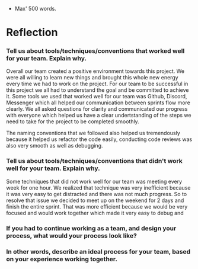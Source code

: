 * Max' 500 words.

# Reflection

### Tell us about tools/techniques/conventions that worked well for your team. Explain why.
Overall our team created a positive environment towards this project. We were all willing to learn new things and brought this whole new energy every time we had to work on the project.
For our team to be successful in this project we all had to understand the goal and be committed to achieve it.
Some tools we used that worked well for our team was Github, Discord, Messenger which all helped our communication between sprints flow more clearly. We all asked questions for clarity and communicated our progress with everyone which helped us have a clear undertstanding of the steps we need to take for the project to be completed smoothly. 

The naming conventions that we followed also helped us tremendously because it helped us refactor the code easily, conducting code reviews was also very smooth as well as debugging.

### Tell us about tools/techniques/conventions that didn't work well for your team. Explain why.
Some techniques that did not work well for our team was meeting every week for one hour. We realized that technique was very inefficient because it was very easy to get distracted and there was not much progress. So to resolve that issue we decided to meet up on the weekend for 2 days and finish the entire sprint. That was more efficient because we would be very focused and would work together which made it very easy to debug and 

### If you had to continue working as a team, and design your process, what would your process look like?     

### In other words, describe an ideal process __for your team__, based on your experience working together.
